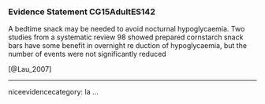 ### Evidence Statement CG15AdultES142
A bedtime snack may be needed to avoid nocturnal hypoglycaemia. Two studies from a systematic review 98 showed prepared cornstarch snack bars have some benefit in overnight re duction of hypoglycaemia, but the number of events were not significantly reduced

[@Lau_2007]

---
niceevidencecategory: Ia
...


